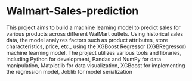 # Walmart-Sales-prediction
This project aims to build a machine learning model to predict sales for various products across different WalMart outlets. Using historical sales data, the model analyzes factors such as product attributes, store characteristics, price, etc., using the XGBoost Regressor (XGBRegressor) machine learning model. The project utilizes various tools and libraries, including Python for development, Pandas and NumPy for data manipulation, Matplotlib for data visualization, XGBoost for implementing the regression model, Joblib for model serialization
